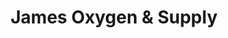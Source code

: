 ---
title: "James Oxygen & Supply"
url: /north-wilkesboro/james-oxygen-und-supply/
shop: Sanitätshaus
---
